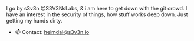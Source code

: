 I go by s3v3n @S3V3NsLabs, & i am here to get down with the git crowd. I have an interest in the security of things, how stuff works deep down. 
Just getting my hands dirty. 

- 📫 Contact: heimdal@s3v3n.io

<!---
S3V3NsLabs/S3V3NsLabs is a ✨ special ✨ repository because its `README.md` (this file) appears on your GitHub profile.
You can click the Preview link to take a look at your changes.
--->
